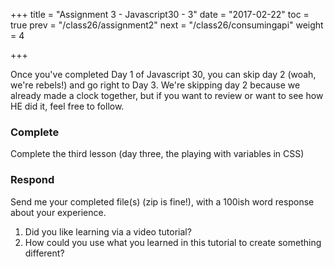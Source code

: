 +++
title = "Assignment 3 - Javascript30 - 3"
date = "2017-02-22"
toc = true
prev = "/class26/assignment2"
next = "/class26/consumingapi"
weight = 4

+++

Once you've completed Day 1 of Javascript 30, you can skip day 2 (woah, we're rebels!) and go right to Day 3.  We're skipping day 2 because we already made a clock together, but if you want to review or want to see how HE did it, feel free to follow.

### Complete

Complete the third lesson (day three, the playing with variables in CSS)

### Respond

Send me your completed file(s) (zip is fine!), with a 100ish word response about your experience.

1. Did you like learning via a video tutorial?
2. How could you use what you learned in this tutorial to create something different?